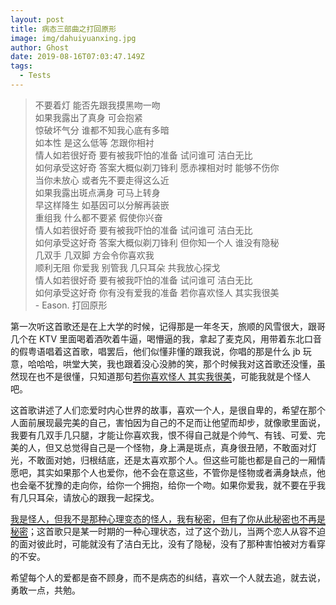 ```yaml
---
layout: post
title: 病态三部曲之打回原形
image: img/dahuiyuanxing.jpg
author: Ghost
date: 2019-08-16T07:03:47.149Z
tags: 
  - Tests
---
```


> 不要着灯 能否先跟我摸黑吻一吻 <br>
> 如果我露出了真身 可会抱紧<br>
> 惊破坏气分 谁都不知我心底有多暗<br>
> 如本性 是这么低等 怎跟你相衬<br>
> 情人如若很好奇 要有被我吓怕的准备 试问谁可 洁白无比<br>
> 如何承受这好奇 答案大概似剃刀锋利 愿赤裸相对时 能够不伤你<br>
> 当你未放心 或者先不要走得这么近<br>
> 如果我露出斑点满身 可马上转身<br>
> 早这样降生 如基因可以分解再装嵌<br>
> 重组我 什么都不要紧 假使你兴奋<br>
> 情人如若很好奇 要有被我吓怕的准备 试问谁可 洁白无比<br>
> 如何承受这好奇 答案大概似剃刀锋利 但你知一个人 谁没有隐秘<br>
> 几双手 几双脚 方会令你喜欢我<br>
> 顺利无阻 你爱我 别管我 几只耳朵 共我放心探戈<br>
> 情人如若很好奇 要有被我吓怕的准备 试问谁可 洁白无比<br>
> 如何承受这好奇 你有没有爱我的准备 若你喜欢怪人 其实我很美<br> 
> &#9;- Eason. 打回原形

第一次听这首歌还是在上大学的时候，记得那是一年冬天，旅顺的风雪很大，跟哥几个在 KTV 里面喝着酒吹着牛逼，喝懵逼的我，拿起了麦克风，用带着东北口音的假粤语唱着这首歌，唱罢后，他们似懂非懂的跟我说，你唱的那是什么 jb 玩意，哈哈哈，哄堂大笑，我也跟着没心没肺的笑，那个时候我对这首歌还没懂，虽然现在也不是很懂，只知道那句<span style="text-decoration:none;border-bottom:2px solid">若你喜欢怪人 其实我很美</span>，可能我就是个怪人吧。
<p></p>
这首歌讲述了人们恋爱时内心世界的故事，喜欢一个人，是很自卑的，希望在那个人面前展现最完美的自己，害怕因为自己的不足而让他望而却步，就像歌里面说，我要有几双手几只腿，才能让你喜欢我，恨不得自己就是个帅气、有钱、可爱、完美的人，但又总觉得自己是一个怪物，身上满是斑点，真身很丑陋，不敢面对灯光，不敢面对她，归根结底，还是太喜欢那个人。但这些可能也都是自己的一厢情愿吧，其实如果那个人也爱你，他不会在意这些，不管你是怪物或者满身缺点，他也会毫不犹豫的走向你，给你一个拥抱，给你一个吻。如果你爱我，就不要在乎我有几只耳朵，请放心的跟我一起探戈。
<p></p>
<span style="text-decoration:none;border-bottom:2px solid">我是怪人，但我不是那种心理变态的怪人，我有秘密，但有了你从此秘密也不再是秘密</span>；这首歌只是某一时期的一种心理状态，过了这个劲儿，当两个恋人从容不迫的面对彼此时，可能就没有了洁白无比，没有了隐秘，没有了那种害怕被对方看穿的不安。
<p></p>
希望每个人的爱都是奋不顾身，而不是病态的纠结，喜欢一个人就去追，就去说，勇敢一点，共勉。

